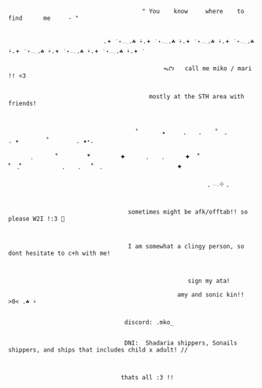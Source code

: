                                                                          

                                                                    
 
                                          " You    know     where    to      find      me     - "        
 
           
                               .𖥔 ݁ ˖𓂃.☘︎ ݁˖.𖥔 ݁ ˖𓂃.☘︎ ݁˖.𖥔 ݁ ˖𓂃.☘︎ ݁˖.𖥔 ݁ ˖𓂃.☘︎ ݁˖.𖥔 ݁ ˖𓂃.☘︎ ݁˖.𖥔 ݁ ˖𓂃.☘︎ ݁˖.𖥔 ݁ ˖𓂃.☘︎ ݁˖.𖥔 ݁  
   
                                                ᯓᡣ𐭩   call me miko / mari !! <3   

                                       
                                            mostly at the STH area with friends!
      

                                     
                                        ˚　　　　✦　　　.　　. 　 ˚　.　　　　　 . ✦　　　 　˚　　　　 . ★⋆.
　　　                                  .   　　˚　　 　　*　　 　　✦　　　.　　.　　　✦　˚ 　　　　 ˚　.˚　　　　　　.　　. 　 ˚　.　　　　 　　 　　　　 ✦  
  
 
  
                                                             ִֶָ 𓂃⊹ ִֶָ      
 
 

                                      sometimes might be afk/offtab!! so please W2I !:3 💫 
                                      
                                        
                                     
                                      I am somewhat a clingy person, so dont hesitate to c+h with me!  
  
 

                                                       sign my ata! 
  
                                                    amy and sonic kin!! >0< .☘︎ ݁˖   
  
  
                                     discord: .mko_
 
  
                                     DNI:  Shadaria shippers, Sonails shippers, and ships that includes child x adult! //   

     
                                 
                                    thats all :3 !!
